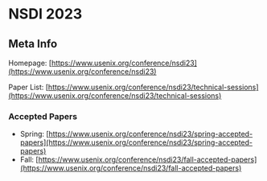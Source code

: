 # NSDI 2023

## Meta Info

Homepage: [https://www.usenix.org/conference/nsdi23](https://www.usenix.org/conference/nsdi23)

Paper List: [https://www.usenix.org/conference/nsdi23/technical-sessions](https://www.usenix.org/conference/nsdi23/technical-sessions)

### Accepted Papers

* Spring: [https://www.usenix.org/conference/nsdi23/spring-accepted-papers](https://www.usenix.org/conference/nsdi23/spring-accepted-papers)
* Fall: [https://www.usenix.org/conference/nsdi23/fall-accepted-papers](https://www.usenix.org/conference/nsdi23/fall-accepted-papers)
